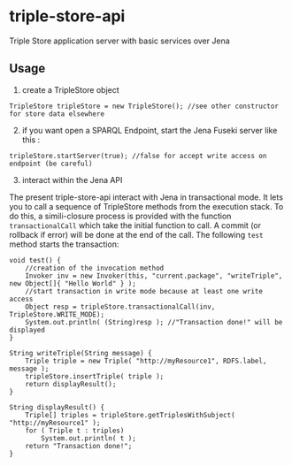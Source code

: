 triple-store-api
================

Triple Store application server with basic services over Jena

Usage
-----
1) create a TripleStore object
```
TripleStore tripleStore = new TripleStore(); //see other constructor for store data elsewhere
```
2) if you want open a SPARQL Endpoint, start the Jena Fuseki server like this :
```
tripleStore.startServer(true); //false for accept write access on endpoint (be careful)
```

3) interact within the Jena API

The present triple-store-api interact with Jena in transactional mode. It lets you to call a sequence of TripleStore methods from the execution stack.
To do this, a simili-closure process is provided with the function `transactionalCall` which take the initial function to call. A commit (or rollback if error) will be done at the end of the call.
The following `test` method starts the transaction:
```
void test() {
    //creation of the invocation method
    Invoker inv = new Invoker(this, "current.package", "writeTriple", new Object[]{ "Hello World" } );
    //start transaction in write mode because at least one write access
    Object resp = tripleStore.transactionalCall(inv, TripleStore.WRITE_MODE);
    System.out.println( (String)resp ); //"Transaction done!" will be displayed
} 

String writeTriple(String message) {
    Triple triple = new Triple( "http://myResource1", RDFS.label, message );
    tripleStore.insertTriple( triple );
    return displayResult();
}    

String displayResult() {
    Triple[] triples = tripleStore.getTriplesWithSubject( "http://myResource1" );
    for ( Triple t : triples)
        System.out.println( t );
    return "Transaction done!";
}    


```
